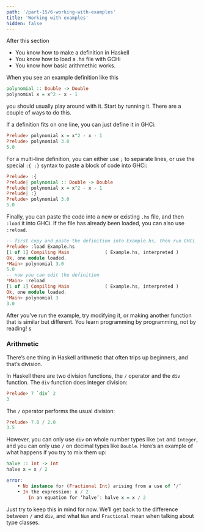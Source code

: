 ```yaml
---
path: '/part-15/6-working-with-examples'
title: 'Working with examples'
hidden: false
---
```


<text-box variant='learningObjectives' name="Learning objectives">

After this section

- You know how to make a definition in Haskell
- You know how to load a .hs file with GCHi
- You know how basic arithmethic works.
</text-box>

When you see an example definition like this

```haskell
polynomial :: Double -> Double
polynomial x = x^2 - x - 1
```
you should usually play around with it. Start by running it. There are a couple of ways to do this.

If a definition fits on one line, you can just define it in GHCi:
```haskell
Prelude> polynomial x = x^2 - x - 1
Prelude> polynomial 3.0
5.0
```

For a multi-line definition, you can either use `;` to separate lines, or use the special `:{ :}` syntax to paste a block of code into GHCi:

```haskell
Prelude> :{
Prelude| polynomial :: Double -> Double
Prelude| polynomial x = x^2 - x - 1
Prelude| :}
Prelude> polynomial 3.0
5.0
```
Finally, you can paste the code into a new or existing `.hs` file, and then `:load` it into GHCi. If the file has already been loaded, you can also use `:reload`.

```Haskell
-- first copy and paste the definition into Example.hs, then run GHCi
Prelude> :load Example.hs
[1 of 1] Compiling Main             ( Example.hs, interpreted )
Ok, one module loaded.
*Main> polynomial 3.0
5.0
-- now you can edit the definition
*Main> :reload
[1 of 1] Compiling Main             ( Example.hs, interpreted )
Ok, one module loaded.
*Main> polynomial 3
3.0
```

After you’ve run the example, try modifying it, or making another function that is similar but different. You learn programming by programming, not by reading!
s

### Arithmetic

There’s one thing in Haskell arithmetic that often trips up beginners, and that’s division.

In Haskell there are two division functions, the `/` operator and the `div` function. The `div` function does integer division:
```Haskell
Prelude> 7 `div` 2
3
```
The `/` operator performs the usual division:
```Haskell
Prelude> 7.0 / 2.0
3.5
```
However, you can only use `div` on whole number types like `Int` and `Integer`, and you can only use `/` on decimal types like `Double`. Here’s an example of what happens if you try to mix them up:
```Haskell
halve :: Int -> Int
halve x = x / 2

error:
    • No instance for (Fractional Int) arising from a use of ‘/’
    • In the expression: x / 2
        In an equation for ‘halve’: halve x = x / 2
```

Just try to keep this in mind for now. We’ll get back to the difference between `/` and `div`, and what `Num` and `Fractional` mean when talking about type classes.

